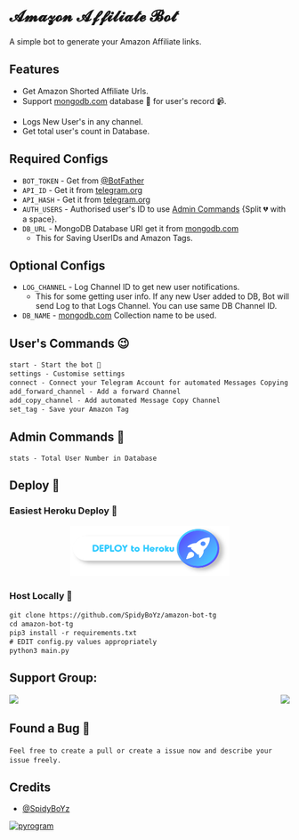 # 𝓐𝓶𝓪𝔃𝓸𝓷 𝓐𝓯𝓯𝓲𝓵𝓲𝓪𝓽𝓮 𝓑𝓸𝓽

A simple bot to generate your Amazon Affiliate links.

## Features
 - Get Amazon Shorted Affiliate Urls.
 - Support [mongodb.com](https://mongodb.com) database 📁 for user's record 📹.<p align="center">
 - Logs New User's in any channel.
 - Get total user's count in Database. 

## Required Configs
 - `BOT_TOKEN` - Get from [@BotFather](https://t.me/BotFather)
 - `API_ID` - Get it from [telegram.org](https://my.telegram.org/auth)
 - `API_HASH` - Get it from [telegram.org](https://my.telegram.org/auth)
 - `AUTH_USERS` - Authorised user's ID to use [Admin Commands](https://github.com/SpidyBoYz/amazon-bot-tg#admin-commands) {Split 💔 with a space}.
 - `DB_URL` - MongoDB Database URI get it from [mongodb.com](https://mongodb.com)
	- This for Saving UserIDs and Amazon Tags.

## Optional Configs
 - `LOG_CHANNEL` - Log Channel ID to get new user notifications.
	- This for some getting user info. If any new User added to DB, Bot will send Log to that Logs Channel. You can use same DB Channel ID.
- `DB_NAME` - [mongodb.com](https://mongodb.com) Collection name to be used.

## User's Commands 😉

```
start - Start the bot 🥲
settings - Customise settings
connect - Connect your Telegram Account for automated Messages Copying
add_forward_channel - Add a forward Channel
add_copy_channel - Add automated Message Copy Channel
set_tag - Save your Amazon Tag
```

## Admin Commands 🤫

```
stats - Total User Number in Database
```

## Deploy 🚀

### Easiest Heroku Deploy 🤭

<p align="center">
    <a href="https://heroku.com/deploy?template=https://github.com/SpidyBoYz/amazon-bot-tg">
    <img src="assets/herokudeploy.svg" alt="herokudeploy-01" border="0" height="90" width="285"></a>
</p>

### Host Locally 🤕

```shell
git clone https://github.com/SpidyBoYz/amazon-bot-tg
cd amazon-bot-tg
pip3 install -r requirements.txt
# EDIT config.py values appropriately
python3 main.py
```

## Support Group:

<div style="display: flex; justify-content: space-between;"><a href="https://t.me/AvishkarBots"><img src="https://img.shields.io/badge/Telegram-Updates%20Channel-blue.svg?logo=telegram"></a><a href="https://t.me/AvishkarChat"><img src="https://img.shields.io/badge/Telegram-Support%20Group-blue.svg?logo=telegram"></a></div>

## Found a Bug 🐛

```Feel free to create a pull or create a issue now and describe your issue freely.```

## Credits
 - [@SpidyBoYz](https://github.com/SpidyBoYz)

<a href="https://pyrogram.org"><img src="https://i.ibb.co/SVLD5k8/Document-1222546317.png" alt="pyrogram" border="0"></a>
